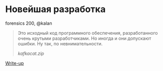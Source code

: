 # Новейшая разработка

forensics 200, @kalan

> Это исходный код программного обеспечения, разработанного очень крутыми разработчиками. Но иногда и они допускают ошибки. Ну так, по невнимательности.
>
> _kafkacat.zip_

[Write-up](WRITEUP.md)
